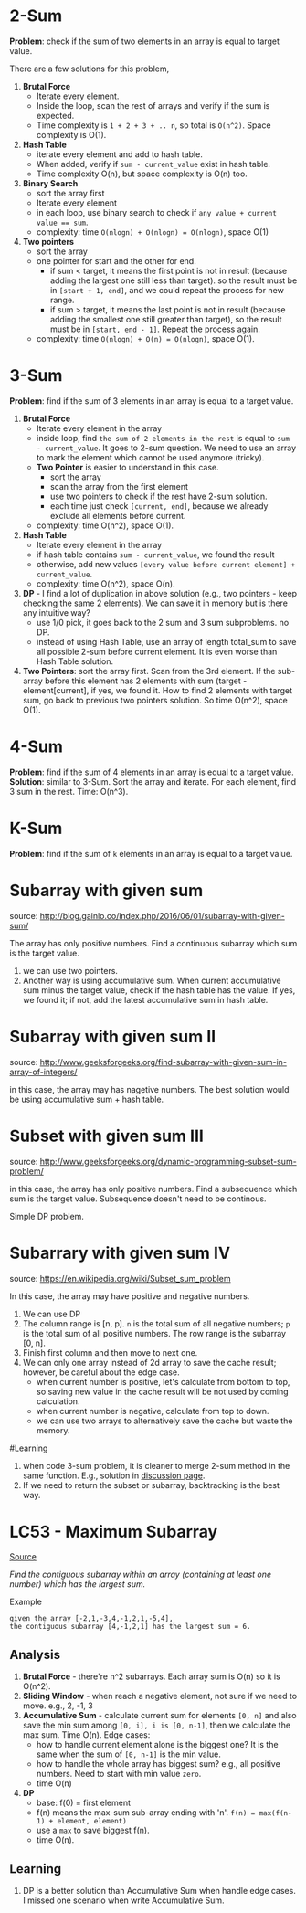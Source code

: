 # 2-Sum

**Problem**: check if the sum of two elements in an array is equal to target value.

There are a few solutions for this problem,

1. **Brutal Force**
	* Iterate every element. 
	* Inside the loop, scan the rest of arrays and verify if the sum is expected. 
	* Time complexity is `1 + 2 + 3 + .. n`, so total is `O(n^2)`. Space complexity is O(1).
2. **Hash Table**
	* iterate every element and add to hash table. 
	* When added, verify if `sum - current_value` exist in hash table. 
	* Time complexity O(n), but space complexity is O(n) too.
3. **Binary Search**
	* sort the array first
	* Iterate every element
	* in each loop, use binary search to check if `any value + current value == sum`.
	* complexity: time `O(nlogn) + O(nlogn) = O(nlogn)`, space O(1)
4. **Two pointers**
	* sort the array
	* one pointer for start and the other for end.
		* if sum < target, it means the first point is not in result (because adding the largest one still less than target). so the result must be in `[start + 1, end]`, and we could repeat the process for new range.
		* if sum > target, it means the last point is not in result (because adding the smallest one still greater than target), so the result must be in `[start, end - 1]`. Repeat the process again.
	* complexity: time `O(nlogn) + O(n) = O(nlogn)`, space O(1).

# 3-Sum
**Problem**: find if the sum of 3 elements in an array is equal to a target value.

1. **Brutal Force**
	* Iterate every element in the array
	* inside loop, find `the sum of 2 elements in the rest` is equal to `sum - current_value`. It goes to 2-sum question. We need to use an array to mark the element which cannot be used anymore (tricky). 
	* **Two Pointer** is easier to understand in this case.
		* sort the array
		* scan the array from the first element
		* use two pointers to check if the rest have 2-sum solution.
		* each time just check `[current, end]`, because we already exclude all elements before current.
	* complexity: time O(n^2), space O(1).
2. **Hash Table**
	* Iterate every element in the array
	* if hash table contains `sum - current_value`, we found the result
	* otherwise, add new values `[every value before current element] + current_value`.
	* complexity: time O(n^2), space O(n).
3. **DP** - I find a lot of duplication in above solution (e.g., two pointers - keep checking the same 2 elements). We can save it in memory but is there any intuitive way?
	* use 1/0 pick, it goes back to the 2 sum and 3 sum subproblems. no DP.
	* instead of using Hash Table, use an array of length total_sum to save all possible 2-sum before current element. It is even worse than Hash Table solution.
4. **Two Pointers**: sort the array first. Scan from the 3rd element. If the sub-array before this element has 2 elements with sum (target - element[current], if yes, we found it. How to find 2 elements with target sum, go back to previous two pointers solution. So time O(n^2), space O(1).


# 4-Sum
**Problem**: find if the sum of 4 elements in an array is equal to a target value.
**Solution**: similar to 3-Sum. Sort the array and iterate. For each element, find 3 sum in the rest. Time: O(n^3).

# K-Sum
**Problem**: find if the sum of `k` elements in an array is equal to a target value.

# Subarray with given sum
source: http://blog.gainlo.co/index.php/2016/06/01/subarray-with-given-sum/

The array has only positive numbers. Find a continuous subarray which sum is the target value.

1. we can use two pointers.
2. Another way is using accumulative sum. When current accumulative sum minus the target value, check if the hash table has the value. If yes, we found it; if not, add the latest accumulative sum in hash table.

# Subarray with given sum II
source: http://www.geeksforgeeks.org/find-subarray-with-given-sum-in-array-of-integers/

in this case, the array may has nagetive numbers. The best solution would be using accumulative sum + hash table.

# Subset with given sum III
source: http://www.geeksforgeeks.org/dynamic-programming-subset-sum-problem/

in this case, the array has only positive numbers. Find a subsequence which sum is the target value. Subsequence doesn't need to be continous.

Simple DP problem. 

# Subarrary with given sum IV
source: https://en.wikipedia.org/wiki/Subset_sum_problem

In this case, the array may have positive and negative numbers. 

1. We can use DP
2. The column range is [n, p]. `n` is the total sum of all negative numbers; `p` is the total sum of all positive numbers. The row range is the subarray [0, n].
3. Finish first column and then move to next one.
4. We can only one array instead of 2d array to save the cache result; however, be careful about the edge case.
	* when current number is positive, let's calculate from bottom to top, so saving new value in the cache result will be not used by coming calculation.
	* when current number is negative, calculate from top to down.
	* we can use two arrays to alternatively save the cache but waste the memory.


#Learning
1. when code 3-sum problem, it is cleaner to merge 2-sum method in the same function. E.g., solution in [discussion page](https://leetcode.com/problems/3sum-closest/?tab=Solutions).
2. If we need to return the subset or subarray, backtracking is the best way.


# LC53 - Maximum Subarray
[Source](https://leetcode.com/problems/maximum-subarray/#/description)

*Find the contiguous subarray within an array (containing at least one number) which has the largest sum.*

Example
```
given the array [-2,1,-3,4,-1,2,1,-5,4],
the contiguous subarray [4,-1,2,1] has the largest sum = 6.
```

## Analysis
1. **Brutal Force** - there're n^2 subarrays. Each array sum is O(n) so it is O(n^2).
2. **Sliding Window** - when reach a negative element, not sure if we need to move. e.g., 2, -1, 3
3. **Accumulative Sum** - calculate current sum for elements `[0, n]` and also save the min sum among `[0, i], i is [0, n-1]`, then we calculate the max sum. Time O(n). Edge cases:
	* how to handle current element alone is the biggest one? It is the same when the sum of `[0, n-1]` is the min value.
	* how to handle the whole array has biggest sum? e.g., all positive numbers. Need to start with min value `zero`.
	* time O(n)
4. **DP**
	* base: f(0) = first element
	* f(n) means the max-sum sub-array ending with 'n'. `f(n) = max(f(n-1) + element, element)`
	* use a `max` to save biggest f(n).
	* time O(n). 

## Learning
1. DP is a better solution than Accumulative Sum when handle edge cases. I missed one scenario when write Accumulative Sum.
